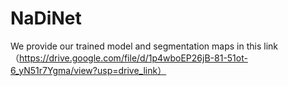 # NaDiNet
 We provide our trained model and segmentation maps in this link
 （https://drive.google.com/file/d/1p4wboEP26jB-81-51ot-6_yN51r7Ygma/view?usp=drive_link）
